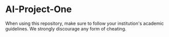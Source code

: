 # AI-Project-One

When using this repository, make sure to follow your institution's academic guidelines. We strongly discourage any form of cheating.
